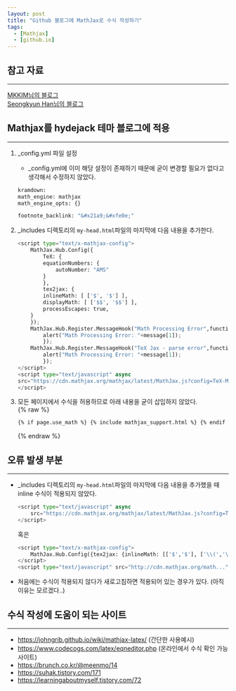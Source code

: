 ```yaml
---
layout: post
title: "Github 블로그에 MathJax로 수식 작성하기"
tags:
  - [Mathjax]
  - [github.io]
---
```


## 참고 자료

---

[MKKIM님의 블로그](https://mkkim85.github.io/blog-apply-mathjax-to-jekyll-and-github-pages/#mathjax-%EC%A0%81%EC%9A%A9-%EB%B0%A9%EB%B2%95)  
[Seongkyun Han님의 블로그](https://seongkyun.github.io/others/2019/01/03/MathJax/)

## Mathjax를 hydejack 테마 블로그에 적용

---

1.  \_config.yml 파일 설정

    - \_config.yml에 이미 해당 설정이 존재하기 때문에 굳이 변경할 필요가 없다고 생각해서 수정하지 않았다.

    ```python
    kramdown:
    math_engine: mathjax
    math_engine_opts: {}

    footnote_backlink: "&#x21a9;&#xfe0e;"
    ```

1.  \_includes 디렉토리의 `my-head.html`파일의 마지막에 다음 내용을 추가한다.

    ```python
    <script type="text/x-mathjax-config">
        MathJax.Hub.Config({
            TeX: {
            equationNumbers: {
                autoNumber: "AMS"
            }
            },
            tex2jax: {
            inlineMath: [ ['$', '$'] ],
            displayMath: [ ['$$', '$$'] ],
            processEscapes: true,
        }
        });
        MathJax.Hub.Register.MessageHook("Math Processing Error",function (message) {
            alert("Math Processing Error: "+message[1]);
            });
        MathJax.Hub.Register.MessageHook("TeX Jax - parse error",function (message) {
            alert("Math Processing Error: "+message[1]);
            });
    </script>
    <script type="text/javascript" async
    src="https://cdn.mathjax.org/mathjax/latest/MathJax.js?config=TeX-MML-AM_CHTML">
    </script>
    ```

1.  모든 페이지에서 수식을 허용하므로 아래 내용을 굳이 삽입하지 않았다.  
    {% raw %}
    ```html
    {% if page.use_math %} {% include mathjax_support.html %} {% endif %}
    ```
    {% endraw %}

## 오류 발생 부분

---

- \_includes 디렉토리의 `my-head.html`파일의 마지막에 다음 내용을 추가했을 때
  inline 수식이 적용되지 않았다.

  ```python
  <script type="text/javascript" async
      src="https://cdn.mathjax.org/mathjax/latest/MathJax.js?config=TeX-MML-AM_CHTML">
  </script>
  ```

  혹은

  ```python
  <script type="text/x-mathjax-config">
      MathJax.Hub.Config({tex2jax: {inlineMath: [['$','$'], ['\\(','\\)']]}});
  </script>
  <script type="text/javascript" src="http://cdn.mathjax.org/math..."></script>
  ```

- 처음에는 수식이 적용되지 않다가 새로고침하면 적용되어 있는 경우가 있다.
  (아직 이유는 모르겠다..)

## 수식 작성에 도움이 되는 사이트

---

- <https://johngrib.github.io/wiki/mathjax-latex/> (간단한 사용예시)
- <https://www.codecogs.com/latex/eqneditor.php> (온라인에서 수식 확인 가능 사이트)
- <https://brunch.co.kr/@meenmo/14>
- <https://suhak.tistory.com/171>
- <https://learningaboutmyself.tistory.com/72>
